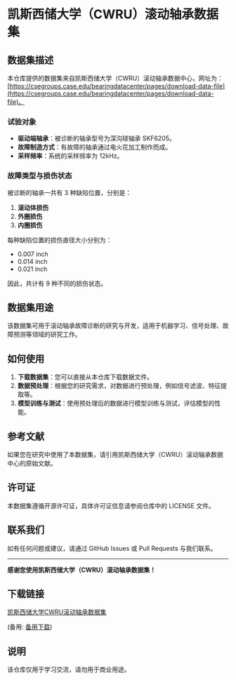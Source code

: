 # 凯斯西储大学（CWRU）滚动轴承数据集

## 数据集描述

本仓库提供的数据集来自凯斯西储大学（CWRU）滚动轴承数据中心，网址为：[https://csegroups.case.edu/bearingdatacenter/pages/download-data-file](https://csegroups.case.edu/bearingdatacenter/pages/download-data-file)。

### 试验对象

- **驱动端轴承**：被诊断的轴承型号为深沟球轴承 SKF6205。
- **故障制造方式**：有故障的轴承通过电火花加工制作而成。
- **采样频率**：系统的采样频率为 12kHz。

### 故障类型与损伤状态

被诊断的轴承一共有 3 种缺陷位置，分别是：

1. **滚动体损伤**
2. **外圈损伤**
3. **内圈损伤**

每种缺陷位置的损伤直径大小分别为：

- 0.007 inch
- 0.014 inch
- 0.021 inch

因此，共计有 9 种不同的损伤状态。

## 数据集用途

该数据集可用于滚动轴承故障诊断的研究与开发，适用于机器学习、信号处理、故障预测等领域的研究工作。

## 如何使用

1. **下载数据集**：您可以直接从本仓库下载数据文件。
2. **数据预处理**：根据您的研究需求，对数据进行预处理，例如信号滤波、特征提取等。
3. **模型训练与测试**：使用预处理后的数据进行模型训练与测试，评估模型的性能。

## 参考文献

如果您在研究中使用了本数据集，请引用凯斯西储大学（CWRU）滚动轴承数据中心的原始文献。

## 许可证

本数据集遵循开源许可证，具体许可证信息请参阅仓库中的 LICENSE 文件。

## 联系我们

如有任何问题或建议，请通过 GitHub Issues 或 Pull Requests 与我们联系。

---

**感谢您使用凯斯西储大学（CWRU）滚动轴承数据集！**

## 下载链接
[凯斯西储大学CWRU滚动轴承数据集](https://pan.quark.cn/s/f81f2e67e5bf) 

(备用: [备用下载](https://pan.baidu.com/s/1nZJmIKxLDnKPV54kJQX4CA?pwd=1234))

## 说明

该仓库仅用于学习交流，请勿用于商业用途。
